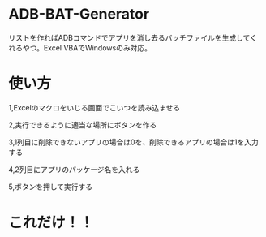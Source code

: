 # ADB-BAT-Generator
リストを作ればADBコマンドでアプリを消し去るバッチファイルを生成してくれるやつ。Excel VBAでWindowsのみ対応。

# 使い方
1,Excelのマクロをいじる画面でこいつを読み込ませる

2,実行できるように適当な場所にボタンを作る

3,1列目に削除できないアプリの場合は0を、削除できるアプリの場合は1を入力する

4,2列目にアプリのパッケージ名を入れる

5,ボタンを押して実行する

# これだけ！！
